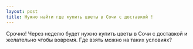 ```yaml
---
layout: post 
title: Нужно найти где купить цветы в Cочи с доставкой ! 
--- 
```

Срочно! Через неделю будет нужно купить цветы в Cочи с доставкой и желательно чтобы вовремя. Где взять можно на таких условиях?
